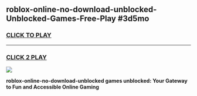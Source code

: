 
## roblox-online-no-download-unblocked-Unblocked-Games-Free-Play #3d5mo
<h3>
<a href="https://us.freeplayer.one?title=roblox-online-no-download-unblocked&ref=9M">CLICK TO PLAY</a></h3>
<hr>

<h3>
<a href="https://us.freeplayer.one?title=roblox-online-no-download-unblocked&ref=9M">CLICK 2 PLAY</a>
  
</h3>

<a href="https://us.freeplayer.one?title=roblox-online-no-download-unblocked&ref=9M"><img src="https://clearcache.store/games.png"></a>


**roblox-online-no-download-unblocked games unblocked: Your Gateway to Fun and Accessible Online Gaming**
